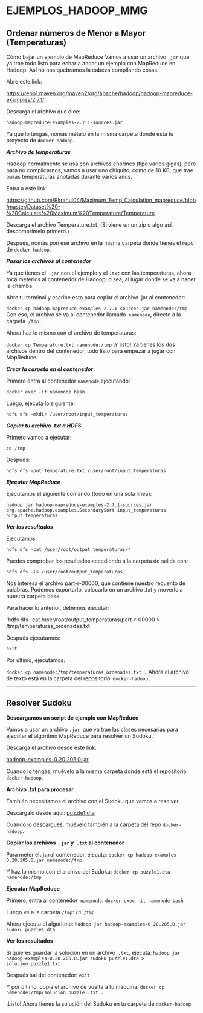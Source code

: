 # EJEMPLOS_HADOOP_MMG

## Ordenar números de Menor a Mayor (Temperaturas)

Cómo bajar un ejemplo de MapReduce
Vamos a usar un archivo `.jar` que ya trae todo listo para echar a andar un ejemplo con MapReduce en Hadoop. Así no nos quebramos la cabeza compilando cosas.

Abre este link:

https://repo1.maven.org/maven2/org/apache/hadoop/hadoop-mapreduce-examples/2.7.1/

Descarga el archivo que dice:

`hadoop-mapreduce-examples-2.7.1-sources.jar`

Ya que lo tengas, nomás mételo en la misma carpeta donde está tu proyecto de `docker-hadoop`.

**_Archivo de temperaturas_**

Hadoop normalmente se usa con archivos enormes (tipo varios gigas), pero para no complicarnos, vamos a usar uno chiquito, como de 10 KB, que trae puras temperaturas anotadas durante varios años.

Entra a este link:

https://github.com/Rkrahul04/Maximum_Temp_Calculation_mapreduce/blob/master/Dataset%20-%20Calculate%20Maximum%20Temperature/Temperature

Descarga el archivo Temperature.txt.
(Si viene en un zip o algo así, descomprímelo primero.)

Después, nomás pon ese archivo en la misma carpeta donde tienes el repo de `docker-hadoop`.

**_Pasar los archivos al contenedor_**

Ya que tienes el` .jar` con el ejemplo y el `.txt` con las temperaturas, ahora toca meterlos al contenedor de Hadoop, o sea, al lugar donde se va a hacer la chamba.

Abre tu terminal y escribe esto para copiar el archivo .jar al contenedor:

`docker cp hadoop-mapreduce-examples-2.7.1-sources.jar namenode:/tmp`
Con eso, el archivo se va al contenedor llamado` namenode`, directo a la carpeta` /tmp.`

Ahora haz lo mismo con el archivo de temperaturas:

`docker cp Temperature.txt namenode:/tmp`
¡Y listo! Ya tienes los dos archivos dentro del contenedor, todo listo para empezar a jugar con MapReduce.

**_Crear la carpeta en el contenedor_**

Primero entra al contenedor `namenode` ejecutando:

`docker exec -it namenode bash`

Luego, ejecuta lo siguiente:

`hdfs dfs -mkdir /user/root/input_temperaturas`

**_Copiar tu archivo .txt a HDFS_**

Primero vamos a ejecutar:

`cd /tmp`

Después:

`hdfs dfs -put Temperature.txt /user/root/input_temperaturas`

**_Ejecutar MapReduce_**

Ejecutamos el siguiente comando (todo en una sola línea):

`hadoop jar hadoop-mapreduce-examples-2.7.1-sources.jar org.apache.hadoop.examples.SecondarySort input_temperaturas output_temperaturas`

**_Ver los resultados_**

Ejecutamos:

`hdfs dfs -cat /user/root/output_temperaturas/*`

Puedes comprobar los resultados accediendo a la carpeta de salida con:

`hdfs dfs -ls /user/root/output_temperaturas`

Nos interesa el archivo part-r-00000, que contiene nuestro recuento de palabras. Podemos exportarlo, colocarlo en un archivo .txt y moverlo a nuestra carpeta base.

Para hacer lo anterior, debemos ejecutar:

'hdfs dfs -cat /user/root/output_temperaturas/part-r-00000 > /tmp/temperaturas_ordenadas.txt`

Después ejecutamos:

`exit`

Por último, ejecutamos:

`docker cp namenode:/tmp/temperaturas_ordenadas.txt .`
Ahora el archivo de texto está en la carpeta del repositorio` docker-hadoop.`

---
## Resolver Sudoku

**Descargamos un script de ejemplo con MapReduce**

Vamos a usar un archivo `.jar `que ya trae las clases necesarias para ejecutar el algoritmo MapReduce para resolver un Sudoku.

Descarga el archivo desde este link:

[hadoop-examples-0.20.205.0.jar](https://drive.google.com/file/d/1m6uSyzNCQV1617fmhQyW59sMQ2DYef2E/view?usp=sharing)

Cuando lo tengas, muévelo a la misma carpeta donde está el repositorio `docker-hadoop`.

**Archivo .txt para procesar**

También necesitamos el archivo con el Sudoku que vamos a resolver.

Descárgalo desde aquí:  [puzzle1.dta](https://2935835229-files.gitbook.io/~/files/v0/b/gitbook-x-prod.appspot.com/o/spaces%2FVMoUbnSkOwuxDBZq5HyK%2Fuploads%2FJAygXsvKPKvUwThTxh7f%2Fpuzzle1.dta?alt=media&token=8291160e-3730-4125-b34d-12517d084419)

Cuando lo descargues, muévelo también a la carpeta del repo `docker-hadoop`.

**Copiar los archivos` .jar` y` .txt` al contenedor**

Para meter el` .jar `al contenedor, ejecuta:
`docker cp hadoop-examples-0.20.205.0.jar namenode:/tmp`

Y haz lo mismo con el archivo del Sudoku:
`docker cp puzzle1.dta namenode:/tmp`

**Ejecutar MapReduce**

Primero, entra al contenedor` namenode`:
`docker exec -it namenode bash`

Luego ve a la carpeta `/tmp`:
`cd /tmp`

Ahora ejecuta el algoritmo:
`hadoop jar hadoop-examples-0.20.205.0.jar sudoku puzzle1.dta`

**Ver los resultados**

Si quieres guardar la solución en un archivo` .txt`, ejecuta:
`hadoop jar hadoop-examples-0.20.205.0.jar sudoku puzzle1.dta > solucion_puzzle1.txt`

Después sal del contenedor:
`exit`

Y por último, copia el archivo de vuelta a tu máquina:
`docker cp namenode:/tmp/solucion_puzzle1.txt .`

¡Listo! Ahora tienes la solución del Sudoku en tu carpeta de `docker-hadoop`.
